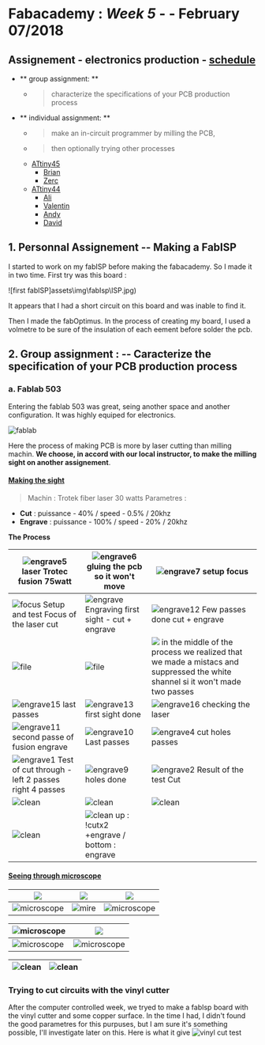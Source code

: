 # Fabacademy : *Week 5* - - **February 07/2018**



## Assignement - electronics production - [schedule](http://academy.cba.mit.edu/classes/electronics_production/index.html)

* ** group assignment: **
  - > characterize the specifications of your PCB production process
* ** individual assignment: **
  - > make an in-circuit programmer by milling the PCB,
  - > then optionally trying other processes
  - <u>ATtiny45</u>
    - [Brian](http://fab.cba.mit.edu/classes/863.16/doc/projects/ftsmin/index.html)
    - [Zerc](http://fabacademy.org/archives/2015/doc/projects/FabTinyStar/)
  - <u>ATtiny44</u>
    - [Ali](http://fab.cba.mit.edu/classes/863.16/doc/tutorials/FabISP/FabISP_Demystified.html)
    - [Valentin](http://fab.cba.mit.edu/classes/863.11/people/valentin.heun/2.htm)
    - [Andy](http://fab.cba.mit.edu/content/archive/projects/fabispkey/index.html)
    - [David](http://fab.cba.mit.edu/content/archive/projects/fabisp/)


## 1. **Personnal Assignement** -- Making a FabISP

I started to work on my fabISP before making the fabacademy. So I made it in two time. First try was this board :

![first fabISP]assets\img\fabIsp\ISP.jpg)

It appears that I had a short circuit on this board and was inable to find it.

Then I made the fabOptimus. In the process of creating my board, I used a volmetre to be sure of the insulation of each eement before solder the pcb.

## 2. **Group assignment :** -- Caracterize the specification of your PCB production process

### a. Fablab 503

Entering the fablab 503 was great, seing another space and another configuration.
It was highly equiped for electronics.

![fablab](assets\img\week5\fabLab503.jpg)

Here the process of making PCB is more by laser cutting than milling machin. **We choose, in accord with our local instructor, to make the milling sight on another assignement**.

#### <u>Making the sight</u>

> Machin : Trotek fiber laser 30 watts
> Parametres :
* **Cut** : puissance - 40% / speed - 0.5% / 20khz
* **Engrave** : puissance - 100% / speed - 20% / 20khz

**The Process**

| ![engrave5](assets\img\week5\mireEngrave4.jpg) laser Trotec fusion 75watt |![engrave6](assets\img\week5\mireEngrave5.jpg) gluing the pcb so it won't move | ![engrave7](assets\img\week5\mireEngrave6.jpg) setup focus |
| --- | --- | --- |
| ![focus](assets\img\week5\mireEngrave20.jpg) Setup and test Focus of the laser cut | ![engrave](assets\img\week5\mireEngrave.jpg) Engraving first sight - cut + engrave | ![engrave12](assets\img\week5\mireEngrave11.jpg) Few passes done cut + engrave |
| ![file](assets\img\week5\mireFile2.jpg) | ![file](assets\img\week5\mireFile1.jpg) | ![](assets\img\week5\MireFile.jpg) in the middle of the process we realized that we made a mistacs and suppressed the white shannel si it won't made two passes |
| ![engrave15](assets\img\week5\mireEngrave14.jpg) last passes |![engrave13](assets\img\week5\mireEngrave12.jpg) first sight done | ![engrave16](assets\img\week5\mireEngrave15.jpg) checking the laser |
| ![engrave11](assets\img\week5\mireEngrave10.jpg) second passe of fusion engrave | ![engrave10](assets\img\week5\mireEngrave9.jpg) Last passes | ![engrave4](assets\img\week5\mireEngrave3.jpg) cut holes passes |
| ![engrave1](assets\img\week5\mireEngrave0.jpg) Test of cut through - left 2 passes right 4 passes | ![engrave9](assets\img\week5\mireEngrave8.jpg) holes done |![engrave2](assets\img\week5\mireEngrave1.jpg) Result of the test Cut |
| ![clean](assets\img\week5\mireClean.jpg) | ![clean](assets\img\week5\mireClean2.jpg) | ![clean](assets\img\week5\mireTest.jpg) |
| ![clean](assets\img\week5\mireTest2.jpg) | ![clean](assets\img\week5\mireTest3.jpg) up : !cutx2 +engrave / bottom : engrave |

#### <u>Seeing through microscope</u>

| ![](assets\img\week5\microscopCam0.jpg) | ![](assets\img\week5\microscopCam1.jpg) | ![](assets\img\week5\microscopCam2.jpg) |
| --- | --- | --- |
| ![microscope](assets\img\week5\mireComparaison.png) | ![mire](assets\img\week5\mireGravex25.png) | ![microscope](assets\img\week5\mireCuteGravex32_2.png) |

| ![microscope](assets\img\week5\mireCuteGravex25.png) | ![](assets\img\week5\mireCuteGravex32.png) |
| --- | --- |
| ![microscope](assets\img\week5\mireGravex32_1.png) | ![microscope](assets\img\week5\mireGravex32_2.png) |

| ![clean](assets\img\week5\Mire.jpg) | ![clean](assets\img\week5\Mire2.jpg) |
| --- | --- |

### Trying to cut circuits with the vinyl cutter

After the computer controlled week, we tryed to make a fabIsp board with the vinyl cutter and some copper surface. In the time I had, I didn't found the good parametres for this purpuses, but I am sure it's something possible, I'll investigate later on this. Here is what it give
![vinyl cut test](assets\img\week5\copperLayer.jpg)
<!--
### Making an Accelerometre board

I made my fabISP on the pre fabacademy I did with Romain. You can see it there : [fabISP Optimus](assignement.html?page=week_0)
![fabOptimus](assets\img\fabIsp\component.jpg)

For this assignement, I choose to make an accelerometre input from the [input devices](http://academy.cba.mit.edu/classes/input_devices/index.html) week. We actualy have a problem to ourfiber laser cutter actualy, so I tryed to make my PCB on it but had some difficulty to make a good output.

| ![laser](assets\img\week5\laser00.jpg) | ![laser](assets\img\week5\laser01.jpg) |  ![laser](assets\img\week5\laser02.jpg) |
| --- | --- | --- |
|  ![laser](assets\img\week5\laser03.jpg) | ![laser](assets\img\week5\laser04.jpg) | ![laser](assets\img\week5\laser05.jpg) |
|  ![laser](assets\img\week5\laser06.jpg) | ![laser](assets\img\week5\laser07.jpg) | ![laser](assets\img\week5\laser08.jpg) |

After investigation, it seams that I made an error in my setup and over past the frequency. put it on ten insted of one so it grilled my pcb. -->
